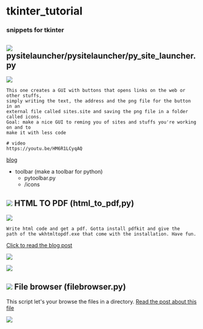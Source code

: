 # tkinter_tutorial

### snippets for tkinter

## ![](https://pythonprogramming.altervista.org/wp-content/uploads/2023/08/image-36.png) pysitelauncher/pysitelauncher/py_site_launcher.py

![](https://pythonprogramming.altervista.org/wp-content/uploads/2023/08/image-32.png)

    This one creates a GUI with buttons that opens links on the web or other stuffs,
    simply writing the text, the address and the png file for the button in an
    external file called sites.site and saving the png file in a folder called icons.
    Goal: make a nice GUI to reming you of sites and stuffs you're working on and to
    make it with less code
    
    # video
    https://youtu.be/HM6R1LCyqAQ
    

[blog](https://pythonprogramming.altervista.org/tkinter-python-site-launcher/)

- toolbar (make a toolbar for python)
    - pytoolbar.py
    - /icons
    

## ![](https://pythonprogramming.altervista.org/wp-content/uploads/2023/08/image-36.png) HTML TO PDF (html_to_pdf,py)

![](https://pythonprogramming.altervista.org/wp-content/uploads/2023/08/image-37.png)

    Write html code and get a pdf. Gotta install pdfkit and give the 
    path of the wkhtmltopdf.exe that come with the installation. Have fun.

[Click to read the blog post](https://pythonprogramming.altervista.org/create-a-pdf-with-html-and-python/)

![](https://pythonprogramming.altervista.org/wp-content/uploads/2023/08/image-22.png)

![](https://pythonprogramming.altervista.org/wp-content/uploads/2023/08/image-21-960x585.png)

## ![](https://pythonprogramming.altervista.org/wp-content/uploads/2023/08/image-36.png) File browser (filebrowser.py)

This script let's your browse the files in a directory.
[Read the post about this file](https://pythonprogramming.altervista.org/how-to-get-the-item-selected-in-a-listbox-in-tkinter/)

![](https://pythonprogramming.altervista.org/wp-content/uploads/2023/08/image-29.png)
